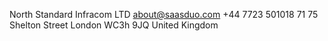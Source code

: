 North Standard Infracom LTD
about@saasduo.com
+44 7723 501018
71 75 Shelton Street London WC3h 9JQ United Kingdom
